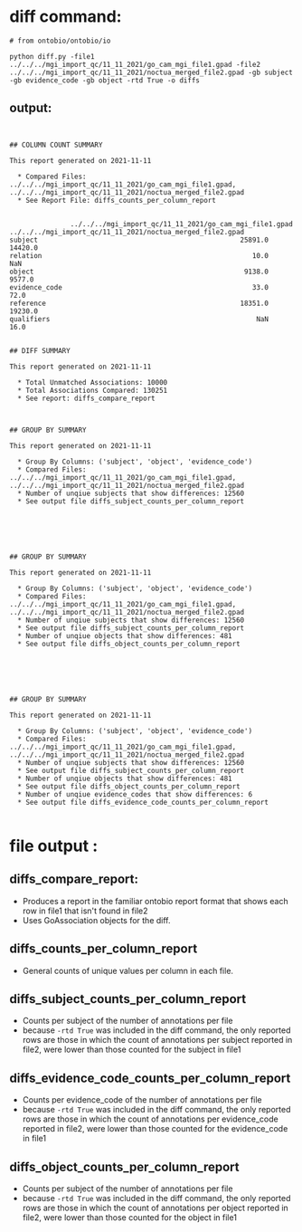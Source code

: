 # diff command:

```
# from ontobio/ontobio/io

python diff.py -file1 ../../../mgi_import_qc/11_11_2021/go_cam_mgi_file1.gpad -file2 ../../../mgi_import_qc/11_11_2021/noctua_merged_file2.gpad -gb subject -gb evidence_code -gb object -rtd True -o diffs 

```

## output:

```


## COLUMN COUNT SUMMARY 

This report generated on 2021-11-11

  * Compared Files: ../../../mgi_import_qc/11_11_2021/go_cam_mgi_file1.gpad, ../../../mgi_import_qc/11_11_2021/noctua_merged_file2.gpad
  * See Report File: diffs_counts_per_column_report


               ../../../mgi_import_qc/11_11_2021/go_cam_mgi_file1.gpad  ../../../mgi_import_qc/11_11_2021/noctua_merged_file2.gpad
subject                                                  25891.0                                                  14420.0         
relation                                                    10.0                                                      NaN         
object                                                    9138.0                                                   9577.0         
evidence_code                                               33.0                                                     72.0         
reference                                                18351.0                                                  19230.0         
qualifiers                                                   NaN                                                     16.0         


## DIFF SUMMARY

This report generated on 2021-11-11

  * Total Unmatched Associations: 10000
  * Total Associations Compared: 130251
  * See report: diffs_compare_report



## GROUP BY SUMMARY 

This report generated on 2021-11-11

  * Group By Columns: ('subject', 'object', 'evidence_code')
  * Compared Files: ../../../mgi_import_qc/11_11_2021/go_cam_mgi_file1.gpad, ../../../mgi_import_qc/11_11_2021/noctua_merged_file2.gpad
  * Number of unqiue subjects that show differences: 12560
  * See output file diffs_subject_counts_per_column_report






## GROUP BY SUMMARY 

This report generated on 2021-11-11

  * Group By Columns: ('subject', 'object', 'evidence_code')
  * Compared Files: ../../../mgi_import_qc/11_11_2021/go_cam_mgi_file1.gpad, ../../../mgi_import_qc/11_11_2021/noctua_merged_file2.gpad
  * Number of unqiue subjects that show differences: 12560
  * See output file diffs_subject_counts_per_column_report
  * Number of unqiue objects that show differences: 481
  * See output file diffs_object_counts_per_column_report






## GROUP BY SUMMARY 

This report generated on 2021-11-11

  * Group By Columns: ('subject', 'object', 'evidence_code')
  * Compared Files: ../../../mgi_import_qc/11_11_2021/go_cam_mgi_file1.gpad, ../../../mgi_import_qc/11_11_2021/noctua_merged_file2.gpad
  * Number of unqiue subjects that show differences: 12560
  * See output file diffs_subject_counts_per_column_report
  * Number of unqiue objects that show differences: 481
  * See output file diffs_object_counts_per_column_report
  * Number of unqiue evidence_codes that show differences: 6
  * See output file diffs_evidence_code_counts_per_column_report


```

# file output :

## diffs_compare_report:
- Produces a report in the familiar ontobio report format that shows each row in file1 that isn't found in file2
- Uses GoAssociation objects for the diff.

## diffs_counts_per_column_report

- General counts of unique values per column in each file.

## diffs_subject_counts_per_column_report

- Counts per subject of the number of annotations per file
- because `-rtd True` was included in the diff command, the only reported rows are those in which the count of 
annotations per subject reported in file2, were lower than those counted for the subject in file1

## diffs_evidence_code_counts_per_column_report

- Counts per evidence_code of the number of annotations per file
- because `-rtd True` was included in the diff command, the only reported rows are those in which the count of 
annotations per evidence_code reported in file2, were lower than those counted for the evidence_code in file1

## diffs_object_counts_per_column_report

- Counts per subject of the number of annotations per file
- because `-rtd True` was included in the diff command, the only reported rows are those in which the count of 
annotations per object reported in file2, were lower than those counted for the object in file1

